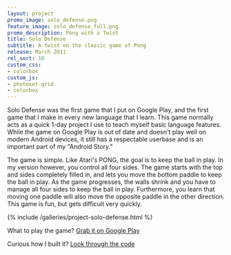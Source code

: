 ```yaml
---
layout: project
promo_image: solo_defense.png
feature_image: solo_defense_full.png
promo_description: Pong with a Twist
title: Solo Defense
subtitle: A twist on the classic game of Pong
release: March 2011
rel_sort: 10
custom_css:
- colorbox
custom_js:
- photoset-grid
- colorbox
---
```

Solo Defense was the first game that I put on Google Play, and the first game that I make in
every new language that I learn. This game normally acts as a quick 1-day project I use to
teach myself basic language features. While the game on Google Play is out of date and doesn't
play well on modern Android devices, it still has a respectable userbase and is an important
part of my "Android Story."

The game is simple.  Like Atari's PONG, the goal is to keep the ball in
play.  In my version however, you control all four sides.  The game
starts with the top and sides completely filled in, and lets you move
the bottom paddle to keep the ball in play.  As the game progresses, the
walls shrink and you have to manage all four sides to keep the ball in
play. Furthermore, you learn that moving one paddle will also move the
opposite paddle in the other direction.  This game is fun, but gets
difficult very quickly.

{% include /galleries/project-solo-defense.html %}

What to play the game? [Grab it on Google Play](https://play.google.com/store/apps/details?id=com.petronicarts.solodefense)

Curious how I built it? [Look through the code](https://github.com/Tornquist/Solo_Defense)
